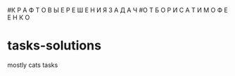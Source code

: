 #К Р А Ф Т О В Ы Е  Р Е Ш Е Н И Я  З А Д А Ч
#О Т  Б О Р И С А  Т И М О Ф Е Е Н К О

# tasks-solutions
mostly cats tasks
